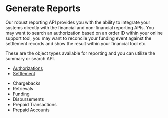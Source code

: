 # Generate Reports

Our robust reporting API provides you with the ability to integrate your systems directly with the financial and non-financial reporting APIs.  You may want to search an authorization based on an order ID within your online support tool, you may want to reconcile your funding event against the settlement records and show the result within your financial tool etc.
 
These are the object types available for reporting and you can utilize the summary or search API.
  - [Authorizations](?path=docs/Examples/authorizations.md)
  - [Settlement](?path=docs/Examples/settlements.md)
  * Chargebacks
  * Retrievals
  * Funding
  * Disbursements
  * Prepaid Transactions
  * Prepaid Accounts
